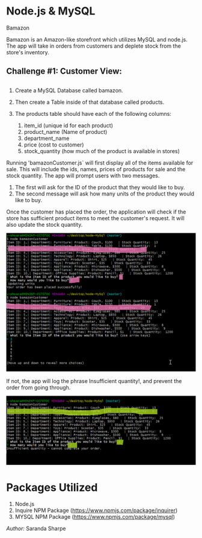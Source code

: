 # Node.js & MySQL
Bamazon

Bamazon is an Amazon-like storefront which utilizes MySQL and node.js. The app will take in orders from customers and deplete stock from the store's inventory.

## Challenge #1: Customer View:<h2>

1. Create a MySQL Database called bamazon.
2. Then create a Table inside of that database called products.
3. The products table should have each of the following columns:

    1. item_id (unique id for each product)
    2. product_name (Name of product)
    3. department_name
    4. price (cost to customer)
    5. stock_quantity (how much of the product is available in stores)



Running 'bamazonCustomer.js` will first display all of the items available for sale. This will include the ids, names, prices of products for sale and the stock quantity.
The app will prompt users with two messages.
1. The first will ask for the ID of the product that they would like to buy.
2.  The second message will ask how many units of the product they would like to buy.
 
 Once the customer has placed the order, the application will check if the store has sufficient product items to meet the customer's request. It will also update the stock quantity.

![StoreFront](/images/image2.png)



If not, the app will log the phrase Insufficient quantity!, and prevent the order from going through.

![StoreFront](/images/image3.png)


# Packages Utilized

1. Node.js
2. Inquire NPM Package (https://www.npmjs.com/package/inquirer)
3. MYSQL NPM Package (https://www.npmjs.com/package/mysql)




*Author:*
Saranda Sharpe

